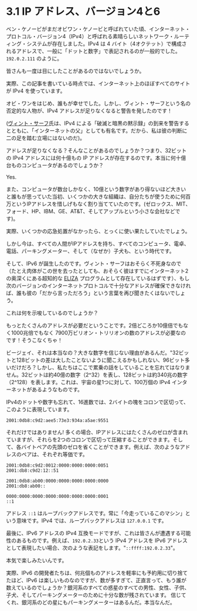 # 3.1 IP アドレス、バージョン4と6

ベン・ケノービがまだオビワン・ケノービと呼ばれていた頃、インターネット・プロトコル・バージョン4（IPv4）と呼ばれる素晴らしいネットワーク・ルーティング・システムが存在しました。IPv4 は 4 バイト（4オクテット）で構成されるアドレスで、一般に「ドットと数字」で表記されるのが一般的でした。`192.0.2.111` のように。

皆さんも一度は目にしたことがあるのではないでしょうか。

実際、この記事を書いている時点では、インターネット上のほぼすべてのサイトが IPv4 を使っています。

オビ・ワンをはじめ、誰もが幸せでした。しかし、ヴィント・サーフという名の否定的な人物が、IPv4 アドレスが足りなくなると警告を発したのです！

([ヴィント・サーフ](https://en.wikipedia.org/wiki/Vint_Cerf)氏は、IPv4 による「破滅と暗黒の黙示録」の到来を警告するとともに、「インターネットの父」としても有名です。だから、私は彼の判断に二の足を踏む立場にはないのだ)。

アドレスが足りなくなる？そんなことがあるのでしょうか？つまり、32ビットの IPv4 アドレスには何十億もの IP アドレスが存在するのです。本当に何十億台ものコンピュータがあるのでしょうか？

Yes.

また、コンピュータが数台しかなく、10億という数字があり得ないほど大きいと誰もが思っていた当初、いくつかの大きな組織は、自分たちが使うために何百万というIPアドレスを惜しげもなく割り当てていたのです。(ゼロックス、MIT、フォード、HP、IBM、GE、AT&T、そしてアップルという小さな会社などです)。

実際、いくつかの応急処置がなかったら、とっくに使い果たしていたでしょう。

しかし今は、すべての人間がIPアドレスを持ち、すべてのコンピュータ、電卓、電話、パーキングメーター、そして（なぜか）子犬も、という時代です。

そして、IPv6 が誕生したのです。ヴィント・サーフはおそらく不死身なので（たとえ肉体がこの世を去ったとしても、おそらく彼はすでにインターネット2の奥深くにある超知的な [ELIZA](https://en.wikipedia.org/wiki/ELIZA) プログラムとして存在しているはずです）、もし次のバージョンのインターネットプロトコルで十分なアドレスが確保できなければ、誰も彼の「だから言っただろう」という言葉を再び聞きたくはないでしょう。

これは何を示唆しているのでしょうか？

もっとたくさんのアドレスが必要だということです。2倍どころか10億倍でもなく1000兆倍でもなく 7900万ビリオン・トリリオンの数のアドレスが必要なのです！そうこなくちゃ！

ビージェイ、それは本当なの？大きな数字を信じない理由があるんだ。"32ビットと128ビットの差は大したことないように聞こえるかもしれない、96ビット多いだけだろ？しかし、私たちはここで累乗の話をしていることを忘れてはなりません。32ビットは約40億の数字（2^32）を表し、128ビットは約340兆の数字（2^128）を表します。これは、宇宙の星1つに対して、100万個の IPv4 インターネットがあるようなものです。

IPv4のドットや数字も忘れて、16進数では、2バイトの塊をコロンで区切って、このように表現しています。

```
2001:0db8:c9d2:aee5:73e3:934a:a5ae:9551
```

それだけではありません! 多くの場合、IPアドレスにはたくさんのゼロが含まれていますが、それらを2つのコロンで区切って圧縮することができます。そして、各バイトペアの先頭のゼロを省くことができます。例えば、次のようなアドレスのペアは、それぞれ等価です。

```
2001:0db8:c9d2:0012:0000:0000:0000:0051
2001:db8:c9d2:12::51

2001:0db8:ab00:0000:0000:0000:0000:0000
2001:db8:ab00::

0000:0000:0000:0000:0000:0000:0000:0001
::1
```

アドレス `::1` はループバックアドレスです。常に「今走っているこのマシン」という意味です。IPv4 では、ループバックアドレスは `127.0.0.1` です。

最後に、IPv6 アドレスの IPv4 互換モードですが、これは皆さんが遭遇する可能性のあるものです。例えば、`192.0.2.33`という IPv4 アドレスを IPv6 アドレスとして表現したい場合、次のような表記をします。"`::ffff:192.0.2.33`"。

本気で楽しみたいんです。

実際、IPv6 の開発者たちは、何兆個ものアドレスを軽率にも予約用に切り捨てたほど、IPv6 は楽しいものなのですが、数が多すぎて、正直言って、もう誰が数えているのでしょうか？銀河系のすべての惑星のすべての男性、女性、子供、子犬、そしてパーキングメーターのために十分な数が残されています。 信じてくれ、銀河系のどの星にもパーキングメーターはあるんだ。本当なんだ。
